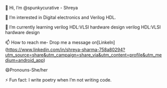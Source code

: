 👋 Hi, I’m @spunkycurative - Shreya

👀 I’m interested in Digital electronics and Verilog HDL.

🌱 I’m currently learning verilog HDL:VLSI hardware design verilog HDL:VLSI hardware design

📫 How to reach me- Drop me a message on[LinkeIn] (https://www.linkedin.com/in/shreya-sharma-758a80294?utm_source=share&utm_campaign=share_via&utm_content=profile&utm_medium=android_app)

😄Pronouns-She/her

⚡ Fun fact: I write poetry when I’m not writing code.

<!---
spunkycurative/spunkycurative is a ✨ special ✨ repository because its `README.md` (this file) appears on your GitHub profile.
You can click the Preview link to take a look at your changes.
--->
